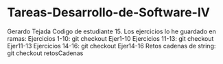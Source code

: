 # Tareas-Desarrollo-de-Software-IV

Gerardo Tejada Codigo de estudiante 15.
Los ejercicios lo he guardado en ramas: 
Ejercicios 1-10: git checkout Ejer1-10
Ejercicios 11-13: git checkout Ejer11-13
Ejercicios 14-16: git checkout Ejer14-16
Retos cadenas de string: git checkout retosCadenas

